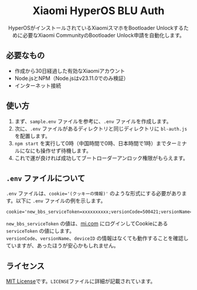 <div align="center">
  <h1>Xiaomi HyperOS BLU Auth</h1>
  HyperOSがインストールされているXiaomiスマホをBootloader Unlockするために必要なXiaomi CommunityのBootloader Unlock申請を自動化します。
</div>

## 必要なもの
- 作成から30日経過した有効なXiaomiアカウント
- Node.jsとNPM（Node.jsはv23.11.0でのみ検証）
- インターネット接続

## 使い方
1. まず、`sample.env` ファイルを参考に、`.env` ファイルを作成します。
2. 次に、`.env` ファイルがあるディレクトリと同じディレクトリに `bl-auth.js` を配置します。
3. `npm start` を実行して0時（中国時間で0時、日本時間で1時）までターミナルになにも操作せず待機します。
4. これで運が良ければ成功してブートローダーアンロック権限がもらえます。

## `.env` ファイルについて
`.env` ファイルは、`cookie='(クッキーの情報)'` のような形式にする必要があります。以下に `.env` ファイルの例を示します。
<br>
```
cookie='new_bbs_serviceToken=xxxxxxxxxx;versionCode=500421;versionName=5.4.21;deviceID=ABCD1234'
```
`new_bbs_serviceToken` の値は、[mi.com](https://mi.com) にログインしてCookieにある `serviceToken` の値にします。
<br>
`versionCode`、`versionName`、`deviceID` の情報はなくても動作することを確認していますが、あったほうが安心かもしれません。

## ライセンス
[MIT License](https://mit-license.org/)です。`LICENSE`ファイルに詳細が記載されています。
